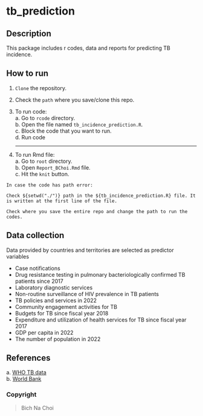# tb_prediction

## Description
This package includes r codes, data and reports for predicting TB incidence.

## How to run
1. `Clone` the repository.
2. Check the `path` where you save/clone this repo.
3. To run code: <br>
    a. Go to `rcode` directory. <br>
    b. Open the file named `tb_incidence_prediction.R`. <br>
    c. Block the code that you want to run. <br>
    d. Run code

    ****

4. To run Rmd file: <br>
    a. Go to `root` directory. <br>
    b. Open `Report_BChoi.Rmd` file. <br>
    c. Hit the `knit` button. <br>
    
```
In case the code has path error:

Check ${setwd("./")} path in the ${tb_incidence_prediction.R} file. It is written at the first line of the file.

Check where you save the entire repo and change the path to run the codes.
```

## Data collection
Data provided by countries and territories are selected as predictor variables
- Case notifications 
- Drug resistance testing in pulmonary bacteriologically confirmed TB patients since 2017
- Laboratory diagnostic services
- Non-routine surveillance of HIV prevalence in TB patients
- TB policies and services in 2022
- Community engagement activities for TB
- Budgets for TB since fiscal year 2018
- Expenditure and utilization of health services for TB since fiscal year 2017
- GDP per capita in 2022
- The number of population in 2022

## References
a. [WHO TB data](https://www.who.int/teams/global-tuberculosis-programme/data) <br>
b. [World Bank](https://data.worldbank.org)

### Copyright
> Bich Na Choi
